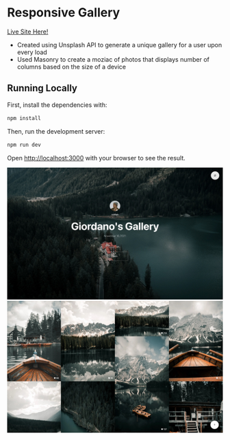 # Responsive Gallery
[Live Site Here!](https://responsive-gallery-chi.vercel.app)
- Created using Unsplash API to generate a unique gallery for a user upon every load
- Used Masonry to create a moziac of photos that displays number of columns based on the size of a device

## Running Locally
First, install the dependencies with:
```bash
npm install
```

Then, run the development server:

```bash
npm run dev
```

Open [http://localhost:3000](http://localhost:3000) with your browser to see the result.

![Center Image](sample/image1.jpg)
![Gallery Section](sample/image2.jpg)
